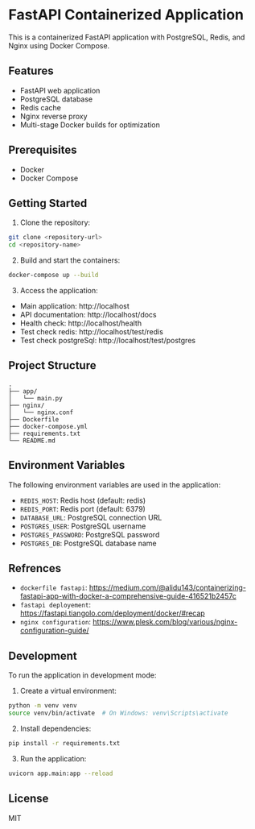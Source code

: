 # FastAPI Containerized Application

This is a containerized FastAPI application with PostgreSQL, Redis, and Nginx using Docker Compose.

## Features

- FastAPI web application
- PostgreSQL database
- Redis cache
- Nginx reverse proxy
- Multi-stage Docker builds for optimization

## Prerequisites

- Docker
- Docker Compose

## Getting Started

1. Clone the repository:
```bash
git clone <repository-url>
cd <repository-name>
```

2. Build and start the containers:
```bash
docker-compose up --build
```

3. Access the application:
- Main application: http://localhost
- API documentation: http://localhost/docs
- Health check: http://localhost/health
- Test check redis: http://localhost/test/redis
- Test check postgreSql: http://localhost/test/postgres

## Project Structure

```
.
├── app/
│   └── main.py
├── nginx/
│   └── nginx.conf
├── Dockerfile
├── docker-compose.yml
├── requirements.txt
└── README.md
```

## Environment Variables

The following environment variables are used in the application:

- `REDIS_HOST`: Redis host (default: redis)
- `REDIS_PORT`: Redis port (default: 6379)
- `DATABASE_URL`: PostgreSQL connection URL
- `POSTGRES_USER`: PostgreSQL username
- `POSTGRES_PASSWORD`: PostgreSQL password
- `POSTGRES_DB`: PostgreSQL database name

## Refrences
- `dockerfile fastapi`: https://medium.com/@alidu143/containerizing-fastapi-app-with-docker-a-comprehensive-guide-416521b2457c
- `fastapi deployement`: https://fastapi.tiangolo.com/deployment/docker/#recap
- `nginx configuration`: https://www.plesk.com/blog/various/nginx-configuration-guide/

## Development

To run the application in development mode:

1. Create a virtual environment:
```bash
python -m venv venv
source venv/bin/activate  # On Windows: venv\Scripts\activate
```

2. Install dependencies:
```bash
pip install -r requirements.txt
```

3. Run the application:
```bash
uvicorn app.main:app --reload
```

## License

MIT 